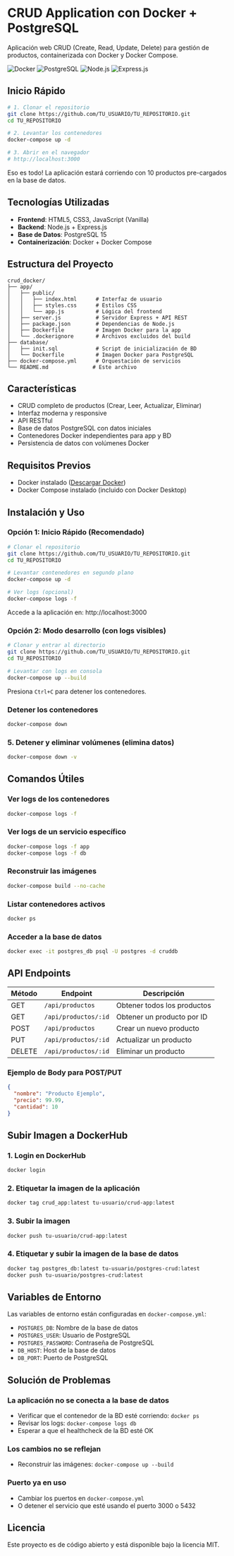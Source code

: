 # CRUD Application con Docker + PostgreSQL

Aplicación web CRUD (Create, Read, Update, Delete) para gestión de productos, containerizada con Docker y Docker Compose.

![Docker](https://img.shields.io/badge/Docker-2496ED?style=for-the-badge&logo=docker&logoColor=white)
![PostgreSQL](https://img.shields.io/badge/PostgreSQL-316192?style=for-the-badge&logo=postgresql&logoColor=white)
![Node.js](https://img.shields.io/badge/Node.js-43853D?style=for-the-badge&logo=node.js&logoColor=white)
![Express.js](https://img.shields.io/badge/Express.js-404D59?style=for-the-badge)

## Inicio Rápido

```bash
# 1. Clonar el repositorio
git clone https://github.com/TU_USUARIO/TU_REPOSITORIO.git
cd TU_REPOSITORIO

# 2. Levantar los contenedores
docker-compose up -d

# 3. Abrir en el navegador
# http://localhost:3000
```

Eso es todo! La aplicación estará corriendo con 10 productos pre-cargados en la base de datos.

## Tecnologías Utilizadas

- **Frontend**: HTML5, CSS3, JavaScript (Vanilla)
- **Backend**: Node.js + Express.js
- **Base de Datos**: PostgreSQL 15
- **Containerización**: Docker + Docker Compose

## Estructura del Proyecto

```
crud_docker/
├── app/
│   ├── public/
│   │   ├── index.html      # Interfaz de usuario
│   │   ├── styles.css      # Estilos CSS
│   │   └── app.js          # Lógica del frontend
│   ├── server.js           # Servidor Express + API REST
│   ├── package.json        # Dependencias de Node.js
│   ├── Dockerfile          # Imagen Docker para la app
│   └── .dockerignore       # Archivos excluidos del build
├── database/
│   ├── init.sql            # Script de inicialización de BD
│   └── Dockerfile          # Imagen Docker para PostgreSQL
├── docker-compose.yml      # Orquestación de servicios
└── README.md              # Este archivo
```

## Características

- CRUD completo de productos (Crear, Leer, Actualizar, Eliminar)
- Interfaz moderna y responsive
- API RESTful
- Base de datos PostgreSQL con datos iniciales
- Contenedores Docker independientes para app y BD
- Persistencia de datos con volúmenes Docker

## Requisitos Previos

- Docker instalado ([Descargar Docker](https://www.docker.com/products/docker-desktop))
- Docker Compose instalado (incluido con Docker Desktop)

## Instalación y Uso

### Opción 1: Inicio Rápido (Recomendado)

```bash
# Clonar el repositorio
git clone https://github.com/TU_USUARIO/TU_REPOSITORIO.git
cd TU_REPOSITORIO

# Levantar contenedores en segundo plano
docker-compose up -d

# Ver logs (opcional)
docker-compose logs -f
```

Accede a la aplicación en: http://localhost:3000

### Opción 2: Modo desarrollo (con logs visibles)

```bash
# Clonar y entrar al directorio
git clone https://github.com/TU_USUARIO/TU_REPOSITORIO.git
cd TU_REPOSITORIO

# Levantar con logs en consola
docker-compose up --build
```

Presiona `Ctrl+C` para detener los contenedores.

### Detener los contenedores

```bash
docker-compose down
```

### 5. Detener y eliminar volúmenes (elimina datos)

```bash
docker-compose down -v
```

## Comandos Útiles

### Ver logs de los contenedores
```bash
docker-compose logs -f
```

### Ver logs de un servicio específico
```bash
docker-compose logs -f app
docker-compose logs -f db
```

### Reconstruir las imágenes
```bash
docker-compose build --no-cache
```

### Listar contenedores activos
```bash
docker ps
```

### Acceder a la base de datos
```bash
docker exec -it postgres_db psql -U postgres -d cruddb
```

## API Endpoints

| Método | Endpoint | Descripción |
|--------|----------|-------------|
| GET | `/api/productos` | Obtener todos los productos |
| GET | `/api/productos/:id` | Obtener un producto por ID |
| POST | `/api/productos` | Crear un nuevo producto |
| PUT | `/api/productos/:id` | Actualizar un producto |
| DELETE | `/api/productos/:id` | Eliminar un producto |

### Ejemplo de Body para POST/PUT

```json
{
  "nombre": "Producto Ejemplo",
  "precio": 99.99,
  "cantidad": 10
}
```

## Subir Imagen a DockerHub

### 1. Login en DockerHub
```bash
docker login
```

### 2. Etiquetar la imagen de la aplicación
```bash
docker tag crud_app:latest tu-usuario/crud-app:latest
```

### 3. Subir la imagen
```bash
docker push tu-usuario/crud-app:latest
```

### 4. Etiquetar y subir la imagen de la base de datos
```bash
docker tag postgres_db:latest tu-usuario/postgres-crud:latest
docker push tu-usuario/postgres-crud:latest
```

## Variables de Entorno

Las variables de entorno están configuradas en `docker-compose.yml`:

- `POSTGRES_DB`: Nombre de la base de datos
- `POSTGRES_USER`: Usuario de PostgreSQL
- `POSTGRES_PASSWORD`: Contraseña de PostgreSQL
- `DB_HOST`: Host de la base de datos
- `DB_PORT`: Puerto de PostgreSQL

## Solución de Problemas

### La aplicación no se conecta a la base de datos
- Verificar que el contenedor de la BD esté corriendo: `docker ps`
- Revisar los logs: `docker-compose logs db`
- Esperar a que el healthcheck de la BD esté OK

### Los cambios no se reflejan
- Reconstruir las imágenes: `docker-compose up --build`

### Puerto ya en uso
- Cambiar los puertos en `docker-compose.yml`
- O detener el servicio que esté usando el puerto 3000 o 5432

## Licencia

Este proyecto es de código abierto y está disponible bajo la licencia MIT.
